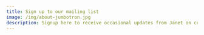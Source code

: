 ```yaml
---
title: Sign up to our mailing list
image: /img/about-jumbotron.jpg
description: Signup here to receive occasional updates from Janet on constituency matters 
---
```

